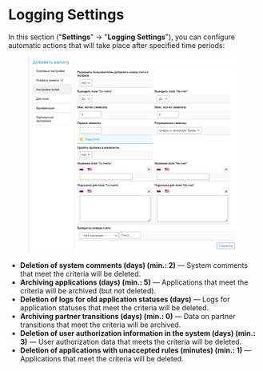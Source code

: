 # Logging Settings

In this section ("**Settings**" -> "**Logging Settings**"), you can configure automatic actions that will take place after specified time periods:

<figure><img src="../../../.gitbook/assets/image (1070).png" alt=""><figcaption></figcaption></figure>

* **Deletion of system comments (days) (min.: 2)** — System comments that meet the criteria will be deleted.
* **Archiving applications (days) (min.: 5)** — Applications that meet the criteria will be archived (but not deleted).
* **Deletion of logs for old application statuses (days)** — Logs for application statuses that meet the criteria will be deleted.
* **Archiving partner transitions (days) (min.: 0)** — Data on partner transitions that meet the criteria will be archived.
* **Deletion of user authorization information in the system (days) (min.: 3)** — User authorization data that meets the criteria will be deleted.
* **Deletion of applications with unaccepted rules (minutes) (min.: 1)** — Applications that meet the criteria will be deleted.